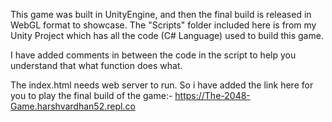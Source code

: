 This game was built in UnityEngine, and then the final build is released in WebGL format to showcase. The "Scripts" folder included here is from my Unity Project which has all the code (C# Language) used to build this game. 


I have added comments in between the code in the script to help you understand that what function does what.


The index.html needs web server to run. So i have added the link here for you to play the final build of the game:-
https://The-2048-Game.harshvardhan52.repl.co

